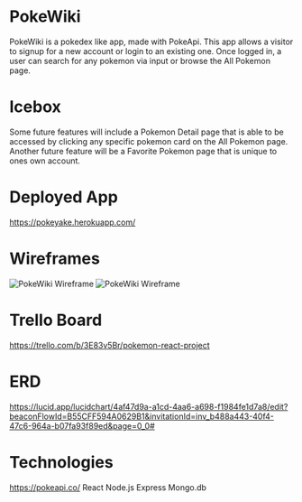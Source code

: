 # PokeWiki
PokeWiki is a pokedex like app, made with PokeApi. This app allows a visitor to signup for a new account or login to an existing one. Once logged in, a user can search for any pokemon via input or browse the All Pokemon page. 

# Icebox
Some future features will include a Pokemon Detail page that is able to be accessed by clicking any specific pokemon card on the All Pokemon page. Another future feature will be a Favorite Pokemon page that is unique to ones own account.

# Deployed App
https://pokeyake.herokuapp.com/

# Wireframes
![PokeWiki Wireframe](https://i.imgur.com/iHjt1bG.png)
![PokeWiki Wireframe](https://i.imgur.com/gFag5GM.png)

# Trello Board
https://trello.com/b/3E83v5Br/pokemon-react-project

# ERD
https://lucid.app/lucidchart/4af47d9a-a1cd-4aa6-a698-f1984fe1d7a8/edit?beaconFlowId=B55CFF594A0629B1&invitationId=inv_b488a443-40f4-47c6-964a-b07fa93f89ed&page=0_0#

# Technologies
https://pokeapi.co/
React
Node.js
Express
Mongo.db
